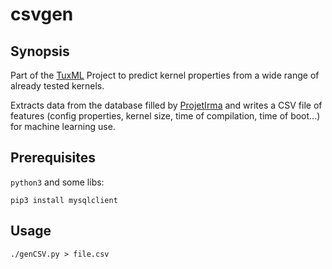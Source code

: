# csvgen

## Synopsis

Part of the [TuxML](https://github.com/TuxML) Project to predict kernel properties from a wide range of already tested kernels.

Extracts data from the database filled by [ProjetIrma](https://github.com/TuxML/ProjetIrma) and writes a CSV file of features (config properties, kernel size, time of compilation, time of boot...) for machine learning use.

## Prerequisites

`python3` and some libs:

    pip3 install mysqlclient

## Usage

    ./genCSV.py > file.csv